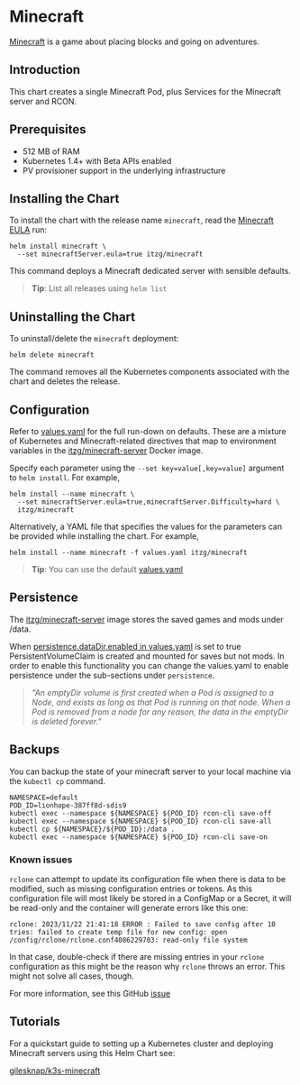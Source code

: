 # Minecraft

[Minecraft](https://minecraft.net/en/) is a game about placing blocks and going on adventures.

## Introduction

This chart creates a single Minecraft Pod, plus Services for the Minecraft server and RCON.

## Prerequisites

- 512 MB of RAM
- Kubernetes 1.4+ with Beta APIs enabled
- PV provisioner support in the underlying infrastructure

## Installing the Chart

To install the chart with the release name `minecraft`, read the [Minecraft EULA](https://account.mojang.com/documents/minecraft_eula) run:

```shell
helm install minecraft \
  --set minecraftServer.eula=true itzg/minecraft
```

This command deploys a Minecraft dedicated server with sensible defaults.

> **Tip**: List all releases using `helm list`

## Uninstalling the Chart

To uninstall/delete the `minecraft` deployment:

```shell
helm delete minecraft
```

The command removes all the Kubernetes components associated with the chart and deletes the release.

## Configuration

Refer to [values.yaml](values.yaml) for the full run-down on defaults. These are a mixture of Kubernetes and Minecraft-related directives that map to environment variables in the [itzg/minecraft-server](https://hub.docker.com/r/itzg/minecraft-server/) Docker image.

Specify each parameter using the `--set key=value[,key=value]` argument to `helm install`. For example,

```shell
helm install --name minecraft \
  --set minecraftServer.eula=true,minecraftServer.Difficulty=hard \
  itzg/minecraft
```

Alternatively, a YAML file that specifies the values for the parameters can be provided while installing the chart. For example,

```shell
helm install --name minecraft -f values.yaml itzg/minecraft
```

> **Tip**: You can use the default [values.yaml](values.yaml)

## Persistence

The [itzg/minecraft-server](https://hub.docker.com/r/itzg/minecraft-server/) image stores the saved games and mods under /data.

When [persistence.dataDir.enabled in values.yaml](https://github.com/itzg/minecraft-server-charts/blob/master/charts/minecraft/values.yaml#L171) is set to true PersistentVolumeClaim is created and mounted for saves but not mods. In order to enable this functionality
you can change the values.yaml to enable persistence under the sub-sections under `persistence`.

> *"An emptyDir volume is first created when a Pod is assigned to a Node, and exists as long as that Pod is running on that node. When a Pod is removed from a node for any reason, the data in the emptyDir is deleted forever."*

## Backups

You can backup the state of your minecraft server to your local machine via the `kubectl cp` command.

```shell
NAMESPACE=default
POD_ID=lionhope-387ff8d-sdis9
kubectl exec --namespace ${NAMESPACE} ${POD_ID} rcon-cli save-off
kubectl exec --namespace ${NAMESPACE} ${POD_ID} rcon-cli save-all
kubectl cp ${NAMESPACE}/${POD_ID}:/data .
kubectl exec --namespace ${NAMESPACE} ${POD_ID} rcon-cli save-on
```

### Known issues

`rclone` can attempt to update its configuration file when there is data to be
modified, such as missing configuration entries or tokens. As this configuration
file will most likely be stored in a ConfigMap or a Secret, it will be read-only
and the container will generate errors like this one:

``` text
rclone: 2023/11/22 21:41:18 ERROR : Failed to save config after 10 tries: failed to create temp file for new config: open /config/rclone/rclone.conf4086229703: read-only file system
```

In that case, double-check if there are missing entries in your `rclone`
configuration as this might be the reason why `rclone` throws an error. This
might not solve all cases, though.

For more information, see this GitHub
[issue](https://github.com/rclone/rclone/issues/3655)

## Tutorials

For a quickstart guide to setting up a Kubernetes cluster and deploying
Minecraft servers using this Helm Chart see:

[gilesknap/k3s-minecraft](https://github.com/gilesknap/k3s-minecraft)
